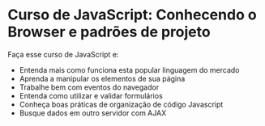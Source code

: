# Curso de JavaScript: Conhecendo o Browser e padrões de projeto

Faça esse curso de JavaScript e:

- Entenda mais como funciona esta popular linguagem do mercado
- Aprenda a manipular os elementos de sua página
- Trabalhe bem com eventos do navegador
- Entenda como utilizar e validar formulários
- Conheça boas práticas de organização de código Javascript
- Busque dados em outro servidor com AJAX